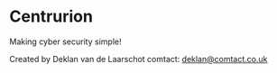 # Centrurion

Making cyber security simple!

Created by Deklan van de Laarschot
comtact: deklan@comtact.co.uk
